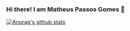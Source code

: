 ### Hi there! I am Matheus Passos Gomes 👋

<!--
**mathews19/mathews19** is a ✨ _special_ ✨ repository because its `README.md` (this file) appears on your GitHub profile.

 Hi I'm Matheus and here's a little bit about me

- 🔭 I’m currently unemployed
- 🌱 I’m currently learning Java/BootStrap/Spring Boot/Angular
- 👯 I’m looking to collaborate on Web projects
- 💬 Ask me about anything that will be a pleasure to help you find a solution!!!  😄
- 📫 How to reach me: matheus.steps@gmail.com or @mathews_1996 on twitter
- ⚡ Fun fact: I love discovering new things
-->
[![Anurag's github stats](https://github-readme-stats.vercel.app/api?username=mathews19)](https://github.com/anuraghazra/github-readme-stats)
